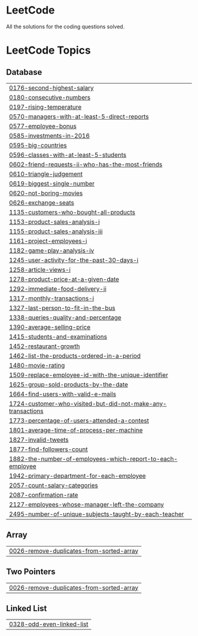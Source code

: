 # LeetCode
All the solutions for the coding questions solved.

<!---LeetCode Topics Start-->
# LeetCode Topics
## Database
|  |
| ------- |
| [0176-second-highest-salary](https://github.com/Palak2506/LeetCode/tree/master/0176-second-highest-salary) |
| [0180-consecutive-numbers](https://github.com/Palak2506/LeetCode/tree/master/0180-consecutive-numbers) |
| [0197-rising-temperature](https://github.com/Palak2506/LeetCode/tree/master/0197-rising-temperature) |
| [0570-managers-with-at-least-5-direct-reports](https://github.com/Palak2506/LeetCode/tree/master/0570-managers-with-at-least-5-direct-reports) |
| [0577-employee-bonus](https://github.com/Palak2506/LeetCode/tree/master/0577-employee-bonus) |
| [0585-investments-in-2016](https://github.com/Palak2506/LeetCode/tree/master/0585-investments-in-2016) |
| [0595-big-countries](https://github.com/Palak2506/LeetCode/tree/master/0595-big-countries) |
| [0596-classes-with-at-least-5-students](https://github.com/Palak2506/LeetCode/tree/master/0596-classes-with-at-least-5-students) |
| [0602-friend-requests-ii-who-has-the-most-friends](https://github.com/Palak2506/LeetCode/tree/master/0602-friend-requests-ii-who-has-the-most-friends) |
| [0610-triangle-judgement](https://github.com/Palak2506/LeetCode/tree/master/0610-triangle-judgement) |
| [0619-biggest-single-number](https://github.com/Palak2506/LeetCode/tree/master/0619-biggest-single-number) |
| [0620-not-boring-movies](https://github.com/Palak2506/LeetCode/tree/master/0620-not-boring-movies) |
| [0626-exchange-seats](https://github.com/Palak2506/LeetCode/tree/master/0626-exchange-seats) |
| [1135-customers-who-bought-all-products](https://github.com/Palak2506/LeetCode/tree/master/1135-customers-who-bought-all-products) |
| [1153-product-sales-analysis-i](https://github.com/Palak2506/LeetCode/tree/master/1153-product-sales-analysis-i) |
| [1155-product-sales-analysis-iii](https://github.com/Palak2506/LeetCode/tree/master/1155-product-sales-analysis-iii) |
| [1161-project-employees-i](https://github.com/Palak2506/LeetCode/tree/master/1161-project-employees-i) |
| [1182-game-play-analysis-iv](https://github.com/Palak2506/LeetCode/tree/master/1182-game-play-analysis-iv) |
| [1245-user-activity-for-the-past-30-days-i](https://github.com/Palak2506/LeetCode/tree/master/1245-user-activity-for-the-past-30-days-i) |
| [1258-article-views-i](https://github.com/Palak2506/LeetCode/tree/master/1258-article-views-i) |
| [1278-product-price-at-a-given-date](https://github.com/Palak2506/LeetCode/tree/master/1278-product-price-at-a-given-date) |
| [1292-immediate-food-delivery-ii](https://github.com/Palak2506/LeetCode/tree/master/1292-immediate-food-delivery-ii) |
| [1317-monthly-transactions-i](https://github.com/Palak2506/LeetCode/tree/master/1317-monthly-transactions-i) |
| [1327-last-person-to-fit-in-the-bus](https://github.com/Palak2506/LeetCode/tree/master/1327-last-person-to-fit-in-the-bus) |
| [1338-queries-quality-and-percentage](https://github.com/Palak2506/LeetCode/tree/master/1338-queries-quality-and-percentage) |
| [1390-average-selling-price](https://github.com/Palak2506/LeetCode/tree/master/1390-average-selling-price) |
| [1415-students-and-examinations](https://github.com/Palak2506/LeetCode/tree/master/1415-students-and-examinations) |
| [1452-restaurant-growth](https://github.com/Palak2506/LeetCode/tree/master/1452-restaurant-growth) |
| [1462-list-the-products-ordered-in-a-period](https://github.com/Palak2506/LeetCode/tree/master/1462-list-the-products-ordered-in-a-period) |
| [1480-movie-rating](https://github.com/Palak2506/LeetCode/tree/master/1480-movie-rating) |
| [1509-replace-employee-id-with-the-unique-identifier](https://github.com/Palak2506/LeetCode/tree/master/1509-replace-employee-id-with-the-unique-identifier) |
| [1625-group-sold-products-by-the-date](https://github.com/Palak2506/LeetCode/tree/master/1625-group-sold-products-by-the-date) |
| [1664-find-users-with-valid-e-mails](https://github.com/Palak2506/LeetCode/tree/master/1664-find-users-with-valid-e-mails) |
| [1724-customer-who-visited-but-did-not-make-any-transactions](https://github.com/Palak2506/LeetCode/tree/master/1724-customer-who-visited-but-did-not-make-any-transactions) |
| [1773-percentage-of-users-attended-a-contest](https://github.com/Palak2506/LeetCode/tree/master/1773-percentage-of-users-attended-a-contest) |
| [1801-average-time-of-process-per-machine](https://github.com/Palak2506/LeetCode/tree/master/1801-average-time-of-process-per-machine) |
| [1827-invalid-tweets](https://github.com/Palak2506/LeetCode/tree/master/1827-invalid-tweets) |
| [1877-find-followers-count](https://github.com/Palak2506/LeetCode/tree/master/1877-find-followers-count) |
| [1882-the-number-of-employees-which-report-to-each-employee](https://github.com/Palak2506/LeetCode/tree/master/1882-the-number-of-employees-which-report-to-each-employee) |
| [1942-primary-department-for-each-employee](https://github.com/Palak2506/LeetCode/tree/master/1942-primary-department-for-each-employee) |
| [2057-count-salary-categories](https://github.com/Palak2506/LeetCode/tree/master/2057-count-salary-categories) |
| [2087-confirmation-rate](https://github.com/Palak2506/LeetCode/tree/master/2087-confirmation-rate) |
| [2127-employees-whose-manager-left-the-company](https://github.com/Palak2506/LeetCode/tree/master/2127-employees-whose-manager-left-the-company) |
| [2495-number-of-unique-subjects-taught-by-each-teacher](https://github.com/Palak2506/LeetCode/tree/master/2495-number-of-unique-subjects-taught-by-each-teacher) |
## Array
|  |
| ------- |
| [0026-remove-duplicates-from-sorted-array](https://github.com/Palak2506/LeetCode/tree/master/0026-remove-duplicates-from-sorted-array) |
## Two Pointers
|  |
| ------- |
| [0026-remove-duplicates-from-sorted-array](https://github.com/Palak2506/LeetCode/tree/master/0026-remove-duplicates-from-sorted-array) |
## Linked List
|  |
| ------- |
| [0328-odd-even-linked-list](https://github.com/Palak2506/LeetCode/tree/master/0328-odd-even-linked-list) |
<!---LeetCode Topics End-->